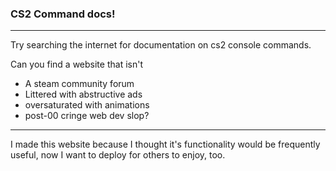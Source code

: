 ### CS2 Command docs!
---

Try searching the internet for documentation on cs2 console commands.

Can you find a website that isn't

- A steam community forum
- Littered with abstructive ads
- oversaturated with animations
- post-00 cringe web dev slop?

--- 

I made this website because I thought it's functionality would be frequently useful, now I want to deploy for others to enjoy, too.
